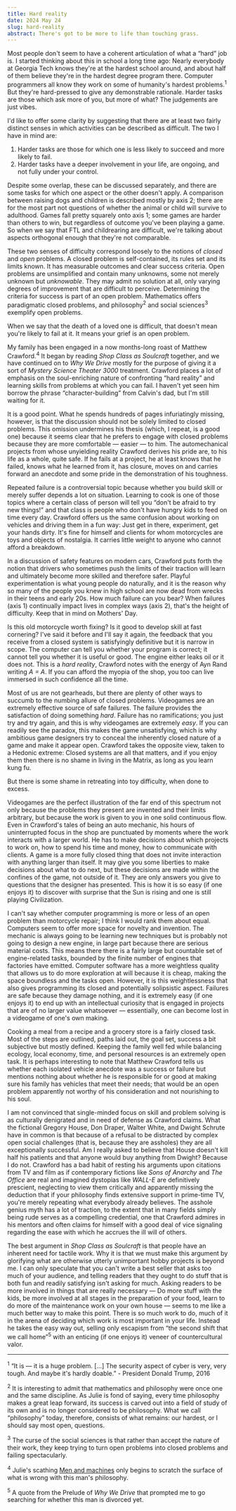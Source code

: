 ```yaml
---
title: Hard reality
date: 2024 May 24
slug: hard-reality
abstract: There's got to be more to life than touching grass.
---
```


Most people don't seem to have a coherent articulation of what a “hard” job is. I started thinking about this in school a long time ago: Nearly everybody at Georgia Tech knows they're at the hardest school around, and about half of them believe they're in the hardest degree program there. Computer programmers all know they work on some of humanity's hardest problems.<sup>1</sup> But they're hard-pressed to give any demonstrable rationale. Harder tasks are those which ask more of you, but more of what? The judgements are just vibes.

I'd like to offer some clarity by suggesting that there are at least two fairly distinct senses in which activities can be described as difficult. The two I have in mind are:

1. Harder tasks are those for which one is less likely to succeed and more likely to fail.
2. Harder tasks have a deeper involvement in your life, are ongoing, and not fully under your control.

Despite some overlap, these can be discussed separately, and there are some tasks for which one aspect or the other doesn't apply. A comparison between raising dogs and children is described mostly by axis 2; there are for the most part not questions of whether the animal or child will survive to adulthood. Games fall pretty squarely onto axis 1; some games are harder than others to win, but regardless of outcome you've been playing a game. So when we say that FTL and childrearing are difficult, we're talking about aspects orthogonal enough that they're not comparable.

These two senses of difficulty correspond loosely to the notions of *closed* and *open* problems. A closed problem is self-contained, its rules set and its limits known. It has measurable outcomes and clear success criteria. Open problems are unsimplified and contain many unknowns, some not merely unknown but *unknowable*. They may admit no solution at all, only varying degrees of improvement that are difficult to perceive. Determining the criteria for success is part of an open problem. Mathematics offers paradigmatic closed problems, and philosophy<sup>2</sup> and social sciences<sup>3</sup> exemplify open problems.

When we say that the death of a loved one is difficult, that doesn't mean you're likely to fail at it. It means your grief is an open problem.

My family has been engaged in a now months-long roast of Matthew Crawford.<sup>4</sup> It began by reading *Shop Class as Soulcraft* together, and we have continued on to *Why We Drive* mostly for the purpose of giving it a sort of *Mystery Science Theater 3000* treatment. Crawford places a lot of emphasis on the soul-enriching nature of confronting “hard reality” and learning skills from problems at which you can fail. I haven't yet seen him borrow the phrase “character-building” from Calvin's dad, but I'm still waiting for it.

It is a good point. What he spends hundreds of pages infuriatingly missing, however, is that the discussion should not be solely limited to closed problems. This omission undermines his thesis (which, I repeat, is a good one) because it seems clear that he prefers to engage with closed problems because they are more comfortable — easier — to him. The automechanical projects from whose unyielding reality Crawford derives his pride are, to his life as a whole, quite safe. If he fails at a project, he at least knows that he failed, knows what he learned from it, has closure, moves on and carries forward an anecdote and some pride in the demonstration of his toughness.

Repeated failure is a controversial topic because whether you build skill or merely suffer depends a lot on situation. Learning to cook is one of those topics where a certain class of person will tell you “don't be afraid to try new things!” and that class is people who don't have hungry kids to feed on time every day. Crawford offers us the same confusion about working on vehicles and driving them in a fun way: Just get in there, experiment, get your hands dirty. It's fine for himself and clients for whom motorcycles are toys and objects of nostalgia. It carries little weight to anyone who cannot afford a breakdown.

In a discussion of safety features on modern cars, Crawford puts forth the notion that drivers who sometimes push the limits of their traction will learn and ultimately become more skilled and therefore safer. Playful experimentation is what young people do naturally, and it is the reason why so many of the people you knew in high school are now dead from wrecks in their teens and early 20s. How much failure can you bear? When failures (axis 1) continually impact lives in complex ways (axis 2), that's the height of difficulty. Keep that in mind on Mothers' Day.

Is this old motorcycle worth fixing? Is it good to develop skill at fast cornering? I've said it before and I'll say it again, the feedback that you receive from a closed system is satisfyingly definitive but it is narrow in scope. The computer can tell you whether your program is correct; it cannot tell you whether it is useful or good. The engine either leaks oil or it does not. This is a *hard reality*, Crawford notes with the energy of Ayn Rand writing *A = A*. If you can afford the myopia of the shop, you too can live immersed in such confidence all the time.

Most of us are not gearheads, but there are plenty of other ways to succumb to the numbing allure of closed problems. Videogames are an extremely effective source of safe failures. The failure provides the satisfaction of doing something *hard*. Failure has no ramifications; you just try and try again, and this is why videogames are extremely *easy*. If you can readily see the paradox, this makes the game unsatisfying, which is why ambitious game designers try to conceal the inherently closed nature of a game and make it appear open. Crawford takes the opposite view, taken to a Hedonic extreme: Closed systems are all that matters, and if you enjoy them then there is no shame in living in the Matrix, as long as you learn kung fu.

But there is some shame in retreating into toy difficulty, when done to excess.

Videogames are the perfect illustration of the far end of this spectrum not only because the problems they present are invented and their limits arbitrary, but because the work is given to you in one solid continuous flow. Even in Crawford's tales of being an auto mechanic, his hours of uninterrupted focus in the shop are punctuated by moments where the work interacts with a larger world. He has to make decisions about which projects to work on, how to spend his time and money, how to communicate with clients. A game is a more fully closed thing that does not invite interaction with anything larger than itself. It may give you some liberties to make decisions about what to do next, but these decisions are made within the confines of the game, not outside of it. They are only answers you give to questions that the designer has presented. This is how it is so easy (if one enjoys it) to discover with surprise that the Sun is rising and one is still playing Civilization.

I can't say whether computer programming is more or less of an open problem than motorcycle repair; I think I would rank them about equal. Computers seem to offer more space for novelty and invention. The mechanic is always going to be learning new techniques but is probably not going to design a new engine, in large part because there are serious material costs. This means there there is a fairly large but countable set of engine-related tasks, bounded by the finite number of engines that factories have emitted. Computer software has a more weightless quality that allows us to do more exploration at will because it is cheap, making the space boundless and the tasks open. However, it is this weightlessness that also gives programming its closed and potentially solipsistic aspect. Failures are safe because they damage nothing, and it is extremely easy (if one enjoys it) to end up with an intellectual curiosity that is engaged in projects that are of no larger value whatsoever — essentially, one can become lost in a videogame of one's own making.

Cooking a meal from a recipe and a grocery store is a fairly closed task. Most of the steps are outlined, paths laid out, the goal set, success a bit subjective but mostly defined. Keeping the family well fed while balancing ecology, local economy, time, and personal resources is an extremely open task. It is perhaps interesting to note that Matthew Crawford tells us whether each isolated vehicle anecdote was a success or failure but mentions nothing about whether he is responsible for or good at making sure his family has vehicles that meet their needs; that would be an open problem apparently not worthy of his consideration and not nourishing to his soul.

I am not convinced that single-minded focus on skill and problem solving is as culturally denigrated and in need of defense as Crawford claims. What the fictional Gregory House, Don Draper, Walter White, and Dwight Schrute have in common is that because of a refusal to be distracted by complex open social challenges (that is, because they are assholes) they are all exceptionally successful. Am I really asked to believe that House doesn't kill half his patients and that anyone would buy anything from Dwight? Because I do not. Crawford has a bad habit of resting his arguments upon citations from TV and film as if contemporary fictions like <i>Sons of Anarchy</i> and <i>The Office</i> are real and imagined dystopias like <i>WALL-E</i> are definitively prescient, neglecting to view them critically and apparently missing the deduction that if your philosophy finds extensive support in prime-time TV, you're merely repeating what everybody already believes. The asshole genius myth has a lot of traction, to the extent that in many fields simply being rude serves as a compelling credential, one that Crawford admires in his mentors and often claims for himself with a good deal of vice signaling regarding the ease with which he accrues the ill will of others.

The best argument in *Shop Class as Soulcraft* is that people have an inherent need for tactile work. Why it is that we must make this argument by glorifying what are otherwise utterly unimportant hobby projects is beyond me. I can only speculate that you can't write a best seller that asks too much of your audience, and telling readers that they ought to do stuff that is both fun and readily satisfying isn't asking for much. Asking readers to be more involved in things that are really necessary — Do more stuff with the kids, be more involved at all stages in the preparation of your food, learn to do more of the maintenance work on your own house — seems to me like a much better way to make this point. There is so much work to do, much of it in the arena of deciding which work is most important in your life. Instead he takes the easy way out, selling only escapism from “the second shift that we call home”<sup>5</sup> with an enticing (if one enjoys it) veneer of countercultural valor.

---

<p><sup>1</sup> “It is — it is a huge problem. [...] The security aspect of cyber is very, very tough. And maybe it's hardly doable.” - President Donald Trump, 2016</p>

<p><sup>2</sup> It is interesting to admit that mathematics and philosophy were once one and the same discipline. As Julie is fond of saying, every time philosophy makes a great leap forward, its success is carved out into a field of study of its own and is no longer considered to be philosophy. What we call “philosophy” today, therefore, consists of what remains: our hardest, or I should say most open, questions.</p>

<p><sup>3</sup> The curse of the social sciences is that rather than accept the nature of their work, they keep trying to turn open problems into closed problems and failing spectacularly.</p>

<p><sup>4</sup> Julie's scathing <a href="https://thestore.substack.com/p/men-and-machines">Men and machines</a> only begins to scratch the surface of what is wrong with this man's philosophy.</p>

<p><sup>5</sup> A quote from the Prelude of <i>Why We Drive</i> that prompted me to go searching for whether this man is divorced yet.</p>
